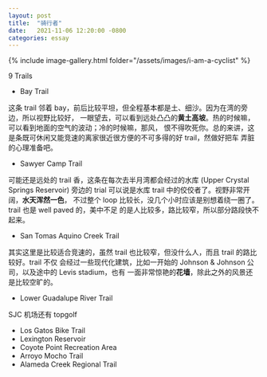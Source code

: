 ```yaml
---
layout: post
title:  "骑行者"
date:   2021-11-06 12:20:00 -0800
categories: essay
---
```


{% include image-gallery.html folder="/assets/images/i-am-a-cyclist" %}

9 Trails

- Bay Trail

这条 trail 邻着 bay，前后比较平坦，但全程基本都是土、细沙。因为在湾的旁边，所以视野比较好，
一眼望去，可以看到远处凸凸的**黄土高坡**。热的时候嘛，可以看到地面的空气的波动；冷的时候嘛，那风，
恨不得吹死你。总的来讲，这是条既可休闲又能竞速的离家很近很方便的不可多得的好 trail，然做好把车
弄脏的心理准备吧。

- Sawyer Camp Trail

可能还是远处的 trail 香，这条在每次去半月湾都会经过的水库 (Upper Crystal Springs
Reservoir) 旁边的 trial 可以说是水库 trail 中的佼佼者了。视野非常开阔，**水天浑然一色**，
不过整个 loop 比较长，没几个小时应该是别想着绕一圈了。trail 也是 well paved 的，美中不足
的是人比较多，路比较窄，所以部分路段快不起来。

- San Tomas Aquino Creek Trail

其实这里是比较适合竞速的，虽然 trail 也比较窄，但没什么人，而且 trail 的路比较好。trail 不仅
会经过一些现代化建筑，比如一开始的 Johnson & Johnson 公司，以及途中的 Levis stadium，也有
一面非常惊艳的**花墙**，除此之外的风景还是比较空旷的。

- Lower Guadalupe River Trail

SJC 机场还有 topgolf

- Los Gatos Bike Trail
- Lexington Reservoir
- Coyote Point Recreation Area
- Arroyo Mocho Trail
- Alameda Creek Regional Trail
